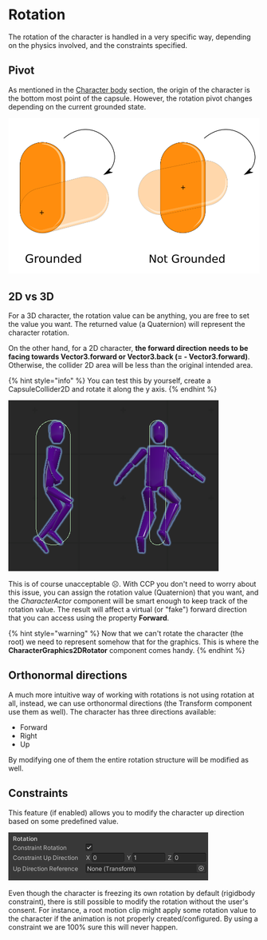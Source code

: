 # Rotation

The rotation of the character is handled in a very specific way, depending on the physics involved, and the constraints specified.

## Pivot

As mentioned in the [Character body](../characterbody.md) section, the origin of the character is the bottom most point of the capsule. However, the rotation pivot changes depending on the current grounded state.

![](../../../.gitbook/assets/imagen%20%2867%29.png)

## 2D vs 3D

For a 3D character, the rotation value can be anything, you are free to set the value you want. The returned value \(a Quaternion\) will represent the character rotation.

On the other hand, for a 2D character, **the forward direction** **needs to be facing towards Vector3.forward or Vector3.back \(= - Vector3.forward\)**. Otherwise, the collider 2D area will be less than the original intended area.

{% hint style="info" %}
You can test this by yourself, create a CapsuleCollider2D and rotate it along the y axis.
{% endhint %}

![](../../../.gitbook/assets/imagen%20%2864%29.png)

This is of course unacceptable ☹. With CCP you don't need to worry about this issue, you can assign the rotation value \(Quaternion\) that you want, and the _CharacterActor_ component will be smart enough to keep track of the rotation value. The result will affect a virtual \(or "fake"\) forward direction that you can access using the property **Forward**.

{% hint style="warning" %}
Now that we can't rotate the character \(the root\) we need to represent somehow that for the graphics. This is where the **CharacterGraphics2DRotator** component comes handy.
{% endhint %}

## Orthonormal directions

A much more intuitive way of working with rotations is not using rotation at all, instead, we can use orthonormal directions \(the Transform component use them as well\). The character has three directions available:

* Forward
* Right
* Up

By modifying one of them the entire rotation structure will be modified as well.

## Constraints

This feature \(if enabled\) allows you to modify the character up direction based on some predefined value.

![](../../../.gitbook/assets/imagen%20%2855%29.png)

Even though the character is freezing its own rotation by default \(rigidbody constraint\), there is still possible to modify the rotation without the user's consent. For instance, a root motion clip might apply some rotation value to the character if the animation is not properly created/configured. By using a constraint we are 100% sure this will never happen.

